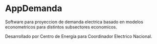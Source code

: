 # AppDemanda
Software para proyeccion de demanda electrica basado en modelos econometricos para distintos subsectores economicos. 

Desarrollado por Centro de Energía para Coordinador Electrico Nacional.
